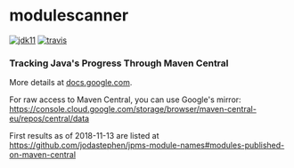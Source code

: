 # modulescanner

[![jdk11](https://img.shields.io/badge/jdk-11-blue.svg)](http://jdk.java.net/11)
[![travis](https://travis-ci.com/sandermak/modulescanner.svg?branch=master)](https://travis-ci.com/sandermak/modulescanner)

### Tracking Java's Progress Through Maven Central

More details at [docs.google.com](https://docs.google.com/document/d/1rT9tWLdH0zPbQaZ6-eAJ5NKU6NI78ATcsXSWhLYhkw8).

For raw access to Maven Central, you can use Google's mirror: https://console.cloud.google.com/storage/browser/maven-central-eu/repos/central/data

First results as of 2018-11-13 are listed at https://github.com/jodastephen/jpms-module-names#modules-published-on-maven-central
